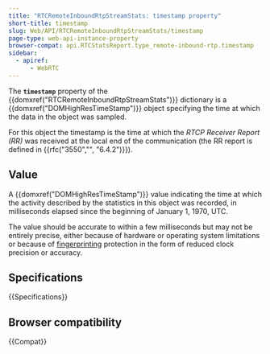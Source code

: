 ```yaml
---
title: "RTCRemoteInboundRtpStreamStats: timestamp property"
short-title: timestamp
slug: Web/API/RTCRemoteInboundRtpStreamStats/timestamp
page-type: web-api-instance-property
browser-compat: api.RTCStatsReport.type_remote-inbound-rtp.timestamp
sidebar:
  - apiref:
      - WebRTC
---
```


The **`timestamp`** property of the {{domxref("RTCRemoteInboundRtpStreamStats")}} dictionary is a {{domxref("DOMHighResTimeStamp")}} object specifying the time at which the data in the object was sampled.

For this object the timestamp is the time at which the _RTCP Receiver Report (RR)_ was received at the local end of the communication (the RR report is defined in {{rfc("3550","", "6.4.2")}}).

## Value

A {{domxref("DOMHighResTimeStamp")}} value indicating the time at which the activity described by the statistics in this object was recorded, in milliseconds elapsed since the beginning of January 1, 1970, UTC.

The value should be accurate to within a few milliseconds but may not be entirely precise, either because of hardware or operating system limitations or because of [fingerprinting](/en-US/docs/Glossary/Fingerprinting) protection in the form of reduced clock precision or accuracy.

## Specifications

{{Specifications}}

## Browser compatibility

{{Compat}}
